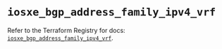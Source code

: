 # `iosxe_bgp_address_family_ipv4_vrf`

Refer to the Terraform Registry for docs: [`iosxe_bgp_address_family_ipv4_vrf`](https://registry.terraform.io/providers/ciscodevnet/iosxe/0.9.3/docs/resources/bgp_address_family_ipv4_vrf).
